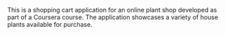 
This is a shopping cart application for an online plant shop developed as part of a Coursera course. The application showcases a variety of house plants available for purchase.
